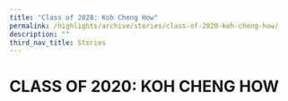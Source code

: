 ```yaml
---
title: "Class of 2020: Koh Cheng How"
permalink: /highlights/archive/stories/class-of-2020-koh-cheng-how/
description: ""
third_nav_title: Stories
---
```

# CLASS OF 2020: KOH CHENG HOW
